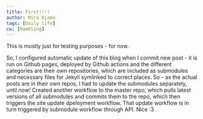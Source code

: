 ```yaml
---
title: First!!!!
author: Mira Ojamo
tags: [Daily life]
cw: [Rambling]
---
```

This is mostly just for testing purposes - for now.

So, I configured automatic update of this blog when I commit new post - it is run on Github pages, deployed by Github actions and the different categories are
their own repositories, which are included as submodules and necessary files for Jekyll symlinked to correct places. So - as the actual posts are in their own
repos, I had to update the submodules separately, until now! Created another workflow to the master repo, which pulls latest versions of all submodules and
commits them to the repo, which then triggers the site update dpeloyment workflow. That update workflow is in turn triggered by submodule workflow through API.
Nice :3